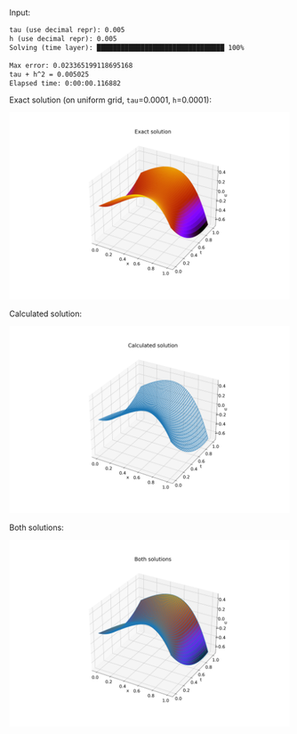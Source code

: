 #

Input:
```shell
tau (use decimal repr): 0.005
h (use decimal repr): 0.005
Solving (time layer): ████████████████████████████████ 100%

Max error: 0.023365199118695168
tau + h^2 = 0.005025
Elapsed time: 0:00:00.116882
```

Exact solution (on uniform grid, `tau`=0.0001, `h`=0.0001):

![](./ex.png)

Calculated solution:

![](./calc.png)

Both solutions:

![](./both.png)
